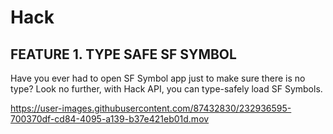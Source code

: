# Hack

## FEATURE 1. TYPE SAFE SF SYMBOL
Have you ever had to open SF Symbol app just to make sure there is no type? 
Look no further, with Hack API, you can type-safely load SF Symbols.

https://user-images.githubusercontent.com/87432830/232936595-700370df-cd84-4095-a139-b37e421eb01d.mov

